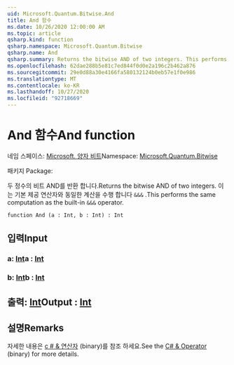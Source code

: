 ```yaml
---
uid: Microsoft.Quantum.Bitwise.And
title: And 함수
ms.date: 10/26/2020 12:00:00 AM
ms.topic: article
qsharp.kind: function
qsharp.namespace: Microsoft.Quantum.Bitwise
qsharp.name: And
qsharp.summary: Returns the bitwise AND of two integers. This performs the same computation as the built-in `&&&` operator.
ms.openlocfilehash: 62dae288b5e81c7ed844f0d0e2a196c2b462a876
ms.sourcegitcommit: 29e0d88a30e4166fa580132124b0eb57e1f0e986
ms.translationtype: MT
ms.contentlocale: ko-KR
ms.lasthandoff: 10/27/2020
ms.locfileid: "92718669"
---
```

# <a name="and-function"></a><span data-ttu-id="78ceb-102">And 함수</span><span class="sxs-lookup"><span data-stu-id="78ceb-102">And function</span></span>

<span data-ttu-id="78ceb-103">네임 스페이스: [Microsoft. 양자 비트](xref:Microsoft.Quantum.Bitwise)</span><span class="sxs-lookup"><span data-stu-id="78ceb-103">Namespace: [Microsoft.Quantum.Bitwise](xref:Microsoft.Quantum.Bitwise)</span></span>

<span data-ttu-id="78ceb-104">패키지 [](https://nuget.org/packages/)</span><span class="sxs-lookup"><span data-stu-id="78ceb-104">Package: [](https://nuget.org/packages/)</span></span>


<span data-ttu-id="78ceb-105">두 정수의 비트 AND를 반환 합니다.</span><span class="sxs-lookup"><span data-stu-id="78ceb-105">Returns the bitwise AND of two integers.</span></span>
<span data-ttu-id="78ceb-106">이는 기본 제공 연산자와 동일한 계산을 수행 합니다 `&&&` .</span><span class="sxs-lookup"><span data-stu-id="78ceb-106">This performs the same computation as the built-in `&&&` operator.</span></span>

```qsharp
function And (a : Int, b : Int) : Int
```


## <a name="input"></a><span data-ttu-id="78ceb-107">입력</span><span class="sxs-lookup"><span data-stu-id="78ceb-107">Input</span></span>

### <a name="a--int"></a><span data-ttu-id="78ceb-108">a: [Int](xref:microsoft.quantum.lang-ref.int)</span><span class="sxs-lookup"><span data-stu-id="78ceb-108">a : [Int](xref:microsoft.quantum.lang-ref.int)</span></span>




### <a name="b--int"></a><span data-ttu-id="78ceb-109">b: [Int](xref:microsoft.quantum.lang-ref.int)</span><span class="sxs-lookup"><span data-stu-id="78ceb-109">b : [Int](xref:microsoft.quantum.lang-ref.int)</span></span>





## <a name="output--int"></a><span data-ttu-id="78ceb-110">출력: [Int](xref:microsoft.quantum.lang-ref.int)</span><span class="sxs-lookup"><span data-stu-id="78ceb-110">Output : [Int](xref:microsoft.quantum.lang-ref.int)</span></span>



## <a name="remarks"></a><span data-ttu-id="78ceb-111">설명</span><span class="sxs-lookup"><span data-stu-id="78ceb-111">Remarks</span></span>

<span data-ttu-id="78ceb-112">자세한 내용은 [c # &amp; 연산자](https://docs.microsoft.com/dotnet/csharp/language-reference/operators/and-operator) (binary)를 참조 하세요.</span><span class="sxs-lookup"><span data-stu-id="78ceb-112">See the [C# &amp; Operator](https://docs.microsoft.com/dotnet/csharp/language-reference/operators/and-operator) (binary) for more details.</span></span>